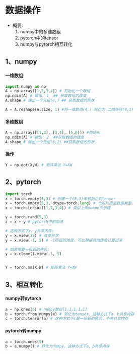 # 数据操作
- 概要:
    1. numpy中的多维数组
    2. pytorch中的tensor
    3. numpy与pytorch相互转化

## 1、numpy
#### 一维数组
```python
import numpy as np
A = np.array([1,2,3,4]) # 初始化一个数组
np.ndim(A) # 输出: 1  ## 获取数组的维度
A.shape # 输出一个元组(4,) ## 获取数组的形状

A = A.reshape(A.size, 1) #将一维数组(4,) 转化为 二维矩阵(4,1)
```

#### 多维数组
```python
A = np.array([[1,2], [3,4], [5,6]]) #初始化
np.ndim(A) # 输出: 2  ##获取数组的维度
A.shape # 输出一个元组(3,2) ##获取数组的形状
```
#### 操作
```python
Y = np.dot(X,W) # 矩阵乘法 Y=XW
```

## 2、pytorch
```python
import torch
x = torch.empty(5,3) # 创建一个(5,3)未初始化到tensor
x = torch.empty(5,3, dtype=torch.long) # 也可以指定数据类型
x = torch.tensor([1,2,3,4]) # 类似上面numpy中创建

y = torch.rand(5,3)
z = x + y # pytorch中的加法

# 这种方式下x、y共享内存:
y = x.view(15) # 改变形状
y = x.view(-1, 5) # -1所指的维度，可以根据其他维度计算出来

# 如果需要一份新的拷贝:
y = x.clone().view(-1, 5)


Y = torch.mm(X,W) # 矩阵乘法 Y=XW

```

## 3、相互转化
#### numpy转pytorch
```python
a = np.ones(5) # numpy数组[1,1,1,1,1]
b = torch.from_numpy(a) # 转化为tensor，这种方式下a、b共享内存
c = torch.tensor(a) # 这种方式下c是一份新的拷贝，不再共享内存
```

#### pytorch转numpy
```python
a = torch.ones(5)
b = a.numpy() # 转化为numpy，这种方式下a、b共享内存
```